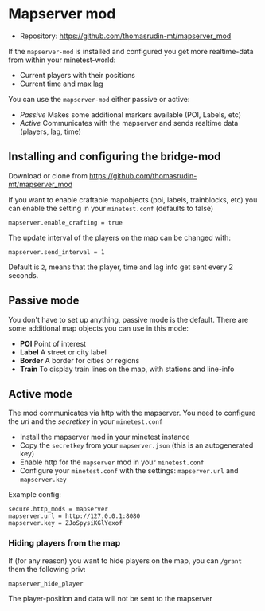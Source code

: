 
# Mapserver mod

* Repository: https://github.com/thomasrudin-mt/mapserver_mod

If the `mapserver-mod` is installed and configured
you get more realtime-data from within your minetest-world:

* Current players with their positions
* Current time and max lag

You can use the `mapserver-mod` either passive or active:
* *Passive* Makes some additional markers available (POI, Labels, etc)
* *Active* Communicates with the mapserver and sends realtime data (players, lag, time)

## Installing and configuring the bridge-mod

Download or clone from https://github.com/thomasrudin-mt/mapserver_mod

If you want to enable craftable mapobjects (poi, labels, trainblocks, etc) you
can enable the setting in your `minetest.conf` (defaults to false)

```
mapserver.enable_crafting = true
```

The update interval of the players on the map can be changed with:
```
mapserver.send_interval = 1
```

Default is `2`, means that the player, time and lag info get sent every 2 seconds.

## Passive mode

You don't have to set up anything, passive mode is the default.
There are some additional map objects you can use in this mode:

* **POI** Point of interest
* **Label** A street or city label
* **Border** A border for cities or regions
* **Train** To display train lines on the map, with stations and line-info

## Active mode

The mod communicates via http with the mapserver.
You need to configure the *url* and the *secretkey* in your `minetest.conf`

* Install the mapserver mod in your minetest instance
* Copy the `secretkey` from your `mapserver.json` (this is an autogenerated key)
* Enable http for the `mapserver` mod in your `minetest.conf`
* Configure your `minetest.conf` with the settings: `mapserver.url` and `mapserver.key`

Example config:
```
secure.http_mods = mapserver
mapserver.url = http://127.0.0.1:8080
mapserver.key = ZJoSpysiKGlYexof
```

### Hiding players from the map

If (for any reason) you want to hide players on the map, you can `/grant` them the following priv:
```
mapserver_hide_player
```

The player-position and data will not be sent to the mapserver
